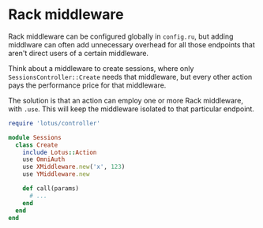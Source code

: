 # Rack middleware

Rack middleware can be configured globally in `config.ru`, but adding middlware
can often add unnecessary overhead for all those endpoints that aren't direct
users of a certain middleware.

Think about a middleware to create sessions, where only
`SessionsController::Create` needs that middleware, but every other action pays
the performance price for that middleware.

The solution is that an action can employ one or more Rack middleware, with
`.use`. This will keep the middleware isolated to that particular endpoint.

```ruby
require 'lotus/controller'

module Sessions
  class Create
    include Lotus::Action
    use OmniAuth
    use XMiddleware.new('x', 123)
    use YMiddleware.new

    def call(params)
      # ...
    end
  end
end
```

